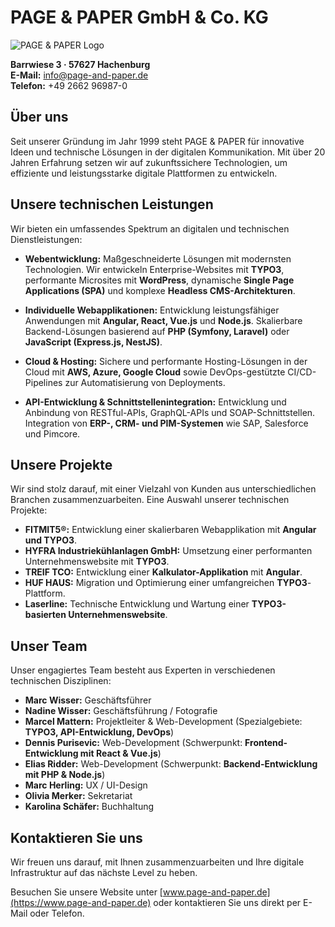 # PAGE & PAPER GmbH & Co. KG

![PAGE & PAPER Logo]([[https://www.page-and-paper.de/logo.png](https://cdn.prod.website-files.com/5f817b8777a280287fd088ae/650194e7eaeee71931113b88_PAP-Logo_r-1_v-l_cv-green_ct-white_cb-transparent.svg)](https://cdn.prod.website-files.com/5f817b8777a280287fd088ae/650194e7eaeee71931113b88_PAP-Logo_r-1_v-l_cv-green_ct-white_cb-transparent.svg))

**Barrwiese 3 · 57627 Hachenburg**  
**E-Mail:** info@page-and-paper.de  
**Telefon:** +49 2662 96987-0  

## Über uns

Seit unserer Gründung im Jahr 1999 steht PAGE & PAPER für innovative Ideen und technische Lösungen in der digitalen Kommunikation. Mit über 20 Jahren Erfahrung setzen wir auf zukunftssichere Technologien, um effiziente und leistungsstarke digitale Plattformen zu entwickeln.

## Unsere technischen Leistungen

Wir bieten ein umfassendes Spektrum an digitalen und technischen Dienstleistungen:

- **Webentwicklung:** Maßgeschneiderte Lösungen mit modernsten Technologien. Wir entwickeln Enterprise-Websites mit **TYPO3**, performante Microsites mit **WordPress**, dynamische **Single Page Applications (SPA)** und komplexe **Headless CMS-Architekturen**. 

- **Individuelle Webapplikationen:** Entwicklung leistungsfähiger Anwendungen mit **Angular, React, Vue.js** und **Node.js**. Skalierbare Backend-Lösungen basierend auf **PHP (Symfony, Laravel)** oder **JavaScript (Express.js, NestJS)**.

- **Cloud & Hosting:** Sichere und performante Hosting-Lösungen in der Cloud mit **AWS, Azure, Google Cloud** sowie DevOps-gestützte CI/CD-Pipelines zur Automatisierung von Deployments.

- **API-Entwicklung & Schnittstellenintegration:** Entwicklung und Anbindung von RESTful-APIs, GraphQL-APIs und SOAP-Schnittstellen. Integration von **ERP-, CRM- und PIM-Systemen** wie SAP, Salesforce und Pimcore.

## Unsere Projekte

Wir sind stolz darauf, mit einer Vielzahl von Kunden aus unterschiedlichen Branchen zusammenzuarbeiten. Eine Auswahl unserer technischen Projekte:

- **FITMIT5®:** Entwicklung einer skalierbaren Webapplikation mit **Angular und TYPO3**.
- **HYFRA Industriekühlanlagen GmbH:** Umsetzung einer performanten Unternehmenswebsite mit **TYPO3**.
- **TREIF TCO:** Entwicklung einer **Kalkulator-Applikation** mit **Angular**.
- **HUF HAUS:** Migration und Optimierung einer umfangreichen **TYPO3**-Plattform.
- **Laserline:** Technische Entwicklung und Wartung einer **TYPO3-basierten Unternehmenswebsite**.

## Unser Team

Unser engagiertes Team besteht aus Experten in verschiedenen technischen Disziplinen:

- **Marc Wisser:** Geschäftsführer
- **Nadine Wisser:** Geschäftsführung / Fotografie
- **Marcel Mattern:** Projektleiter & Web-Development (Spezialgebiete: **TYPO3, API-Entwicklung, DevOps**)
- **Dennis Purisevic:** Web-Development (Schwerpunkt: **Frontend-Entwicklung mit React & Vue.js**)
- **Elias Ridder:** Web-Development (Schwerpunkt: **Backend-Entwicklung mit PHP & Node.js**)
- **Marc Herling:** UX / UI-Design
- **Olivia Merker:** Sekretariat
- **Karolina Schäfer:** Buchhaltung

## Kontaktieren Sie uns

Wir freuen uns darauf, mit Ihnen zusammenzuarbeiten und Ihre digitale Infrastruktur auf das nächste Level zu heben. 

Besuchen Sie unsere Website unter [www.page-and-paper.de](https://www.page-and-paper.de) oder kontaktieren Sie uns direkt per E-Mail oder Telefon.
